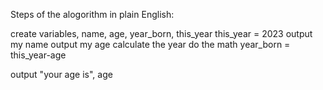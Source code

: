Steps of the alogorithm in plain English:

create variables, name, age, year_born, this_year
this_year = 2023
output my name
output my age
calculate the year
do the math
year_born = this_year-age

output "your age is", age

